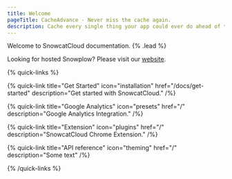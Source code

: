 ```yaml
---
title: Welcome
pageTitle: CacheAdvance - Never miss the cache again.
description: Cache every single thing your app could ever do ahead of time, so your code never even has to run at all.
---
```


Welcome to SnowcatCloud documentation. {% .lead %}

Looking for hosted Snowplow? Please visit our [website](href="https://www.snowcatcloud.com/").

{% quick-links %}

{% quick-link title="Get Started" icon="installation" href="/docs/get-started" description="Get started with SnowcatCloud." /%}

{% quick-link title="Google Analytics" icon="presets" href="/" description="Google Analytics Integration." /%}

{% quick-link title="Extension" icon="plugins" href="/" description="SnowcatCloud Chrome Extension." /%}

{% quick-link title="API reference" icon="theming" href="/" description="Some text" /%}

{% /quick-links %}
